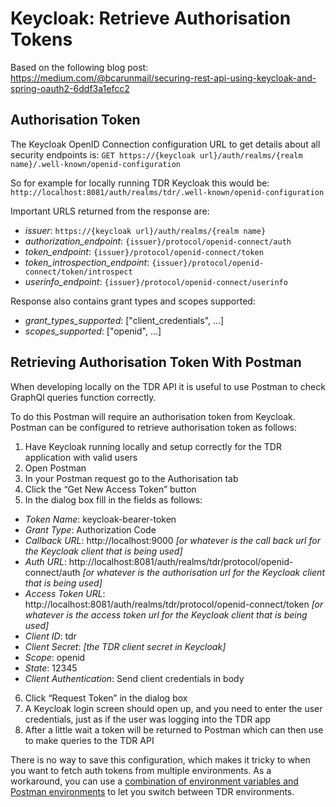 # Keycloak: Retrieve Authorisation Tokens

Based on the following blog post: https://medium.com/@bcarunmail/securing-rest-api-using-keycloak-and-spring-oauth2-6ddf3a1efcc2

## Authorisation Token 

The Keycloak OpenID Connection configuration URL to get details about all security endpoints is: 
`GET https://{keycloak url}/auth/realms/{realm name}/.well-known/openid-configuration`

So for example for locally running TDR Keycloak this would be: `http://localhost:8081/auth/realms/tdr/.well-known/openid-configuration`

Important URLS returned from the response are:
* *issuer*: `https://{keycloak url}/auth/realms/{realm name}`
* *authorization_endpoint*: `{issuer}/protocol/openid-connect/auth`
* *token_endpoint*: `{issuer}/protocol/openid-connect/token`
* *token_introspection_endpoint*: `{issuer}/protocol/openid-connect/token/introspect`
* *userinfo_endpoint*: `{issuer}/protocol/openid-connect/userinfo`
 
Response also contains grant types and scopes supported:
* *grant_types_supported*: ["client_credentials", …]
* *scopes_supported*: ["openid", …]

## Retrieving Authorisation Token With Postman

When developing locally on the TDR API it is useful to use Postman to check GraphQl queries function correctly.

To do this Postman will require an authorisation token from Keycloak. Postman can be configured to retrieve authorisation token as follows:

1. Have Keycloak running locally and setup correctly for the TDR application with valid users
2. Open Postman
3. In your Postman request go to the Authorisation tab
4. Click the “Get New Access Token” button
5. In the dialog box fill in the fields as follows:

 * *Token Name*: keycloak-bearer-token
 * *Grant Type*: Authorization Code
 * *Callback URL*: http://localhost:9000 *[or whatever is the call back url for the Keycloak client that is being used]*
 * *Auth URL*: http://localhost:8081/auth/realms/tdr/protocol/openid-connect/auth *[or whatever is the authorisation url for the Keycloak client that is being used]*
 * *Access Token URL*: http://localhost:8081/auth/realms/tdr/protocol/openid-connect/token *[or whatever is the access token url for the Keycloak client that is being used]*
 * *Client ID*: tdr
 * *Client Secret*: *[the TDR client secret in Keycloak]*
 * *Scope*: openid
 * *State*: 12345
 * *Client Authentication*: Send client credentials in body

6. Click “Request Token” in the dialog box
7. A Keycloak login screen should open up, and you need to enter the user credentials, just as if the user was logging into the TDR app
8. After a little wait a token will be returned to Postman which can then use to make queries to the TDR API

There is no way to save this configuration, which makes it tricky to when you want to fetch auth tokens from multiple environments. As a workaround, you can use a [combination of environment variables and Postman environments][switch-envs] to let you switch between TDR environments.

[switch-envs]: https://github.com/postmanlabs/postman-app-support/issues/4636#issuecomment-462055383
